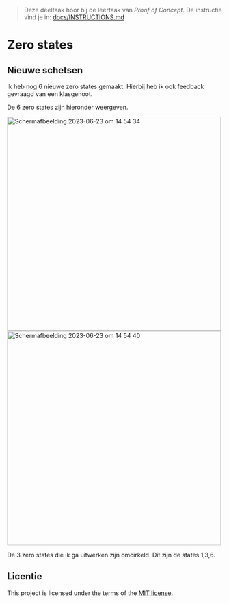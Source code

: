 > Deze deeltaak hoor bij de leertaak van _Proof of Concept_. De instructie vind je in: [docs/INSTRUCTIONS.md](docs/INSTRUCTIONS.md)

# Zero states

## Nieuwe schetsen

Ik heb nog 6 nieuwe zero states gemaakt. Hierbij heb ik ook feedback gevraagd van een klasgenoot. 

De 6 zero states zijn hieronder weergeven.

<img width="500" alt="Scherm­afbeelding 2023-06-23 om 14 54 34" src="https://github.com/anoukbruinn/proof-of-concept-zero-state/assets/112856687/aa0e3a3e-7a12-489c-9941-3ed61f86af18">
<img width="500" alt="Scherm­afbeelding 2023-06-23 om 14 54 40" src="https://github.com/anoukbruinn/proof-of-concept-zero-state/assets/112856687/ed207a6c-0686-485d-b4d6-1a4aaeca1866">
 

De 3 zero states die ik ga uitwerken zijn omcirkeld. Dit zijn de states 1,3,6. 



## Licentie

This project is licensed under the terms of the [MIT license](./LICENSE).
